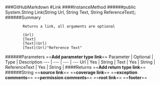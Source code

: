 ###GitHubMarkdown
#Link
####InstanceMethod
######public System.String Link(String Url, String Text, String ReferenceText);
######Summary

            Returns a link, all arguments are optional
            
            (Url)
            [Text]
            [Text](Url)
            [Text](Url)"Reference Text"
            
            
######Parameters
==__Add parameter type link__==
Parameter | Optional | Type | Description
 ---  |  ---  |  ---  |  --- 
Url | Yes | String | 
Text | Yes | String | 
ReferenceText | Yes | String | 
####Returns
==__Add return type link__==
######String
==__source link__==
==__coverage link__==
==__exception comments__==
==__permission comments__==
==__root link__==
==__footer__==
